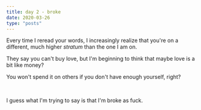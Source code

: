 ```yaml
---
title: day 2 - broke
date: 2020-03-26
type: "posts"
---
```


Every time I reread your words, I increasingly realize that you're on a different, much higher _stratum_ than the one I am on.

They say you can't buy love, but I'm beginning to think that maybe love is a bit like money?

You won't spend it on others if you don't have enough yourself, right?

<br/>


I guess what I'm trying to say is that I'm broke as fuck.
